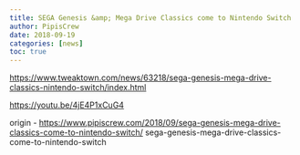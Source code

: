 ```yaml
---
title: SEGA Genesis &amp; Mega Drive Classics come to Nintendo Switch
author: PipisCrew
date: 2018-09-19
categories: [news]
toc: true
---
```


https://www.tweaktown.com/news/63218/sega-genesis-mega-drive-classics-nintendo-switch/index.html

https://youtu.be/4jE4P1xCuG4

origin - https://www.pipiscrew.com/2018/09/sega-genesis-mega-drive-classics-come-to-nintendo-switch/ sega-genesis-mega-drive-classics-come-to-nintendo-switch